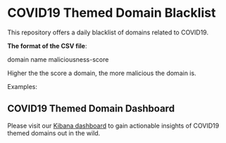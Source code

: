 # COVID19 Themed Domain Blacklist

This repository offers a daily blacklist of domains related to COVID19. 

<b>The format of the CSV file</b>:

domain name maliciousness-score
  

Higher the the score a domain, the more malicious the domain is.

Examples:


## COVID19 Themed Domain Dashboard

Please visit our [Kibana dashboard](https://bit.ly/3anpJe7) to gain actionable insights of COVID19 themed domains out in the wild.
